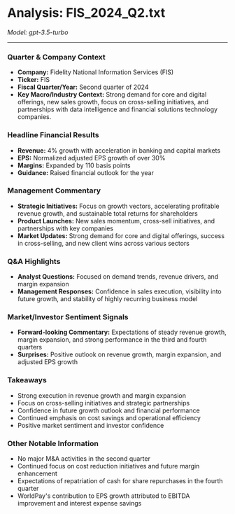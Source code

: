 # Analysis: FIS_2024_Q2.txt

*Model: gpt-3.5-turbo*

---

### Quarter & Company Context
- **Company:** Fidelity National Information Services (FIS)
- **Ticker:** FIS
- **Fiscal Quarter/Year:** Second quarter of 2024
- **Key Macro/Industry Context:** Strong demand for core and digital offerings, new sales growth, focus on cross-selling initiatives, and partnerships with data intelligence and financial solutions technology companies.

### Headline Financial Results
- **Revenue:** 4% growth with acceleration in banking and capital markets
- **EPS:** Normalized adjusted EPS growth of over 30%
- **Margins:** Expanded by 110 basis points
- **Guidance:** Raised financial outlook for the year

### Management Commentary
- **Strategic Initiatives:** Focus on growth vectors, accelerating profitable revenue growth, and sustainable total returns for shareholders
- **Product Launches:** New sales momentum, cross-sell initiatives, and partnerships with key companies
- **Market Updates:** Strong demand for core and digital offerings, success in cross-selling, and new client wins across various sectors

### Q&A Highlights
- **Analyst Questions:** Focused on demand trends, revenue drivers, and margin expansion
- **Management Responses:** Confidence in sales execution, visibility into future growth, and stability of highly recurring business model

### Market/Investor Sentiment Signals
- **Forward-looking Commentary:** Expectations of steady revenue growth, margin expansion, and strong performance in the third and fourth quarters
- **Surprises:** Positive outlook on revenue growth, margin expansion, and adjusted EPS growth

### Takeaways
- Strong execution in revenue growth and margin expansion
- Focus on cross-selling initiatives and strategic partnerships
- Confidence in future growth outlook and financial performance
- Continued emphasis on cost savings and operational efficiency
- Positive market sentiment and investor confidence

### Other Notable Information
- No major M&A activities in the second quarter
- Continued focus on cost reduction initiatives and future margin enhancement
- Expectations of repatriation of cash for share repurchases in the fourth quarter
- WorldPay's contribution to EPS growth attributed to EBITDA improvement and interest expense savings